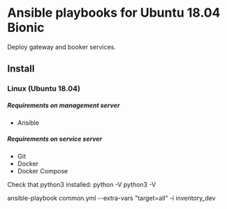 # Ansible playbooks for Ubuntu 18.04 Bionic
Deploy gateway and booker services.


## Install
### Linux (Ubuntu 18.04)

##### Requirements on management server
* Ansible

##### Requirements on service server
* Git
* Docker
* Docker Compose

Check that python3 installed:
python -V
python3 -V


ansible-playbook common.yml --extra-vars "target=all" -i inventory_dev


